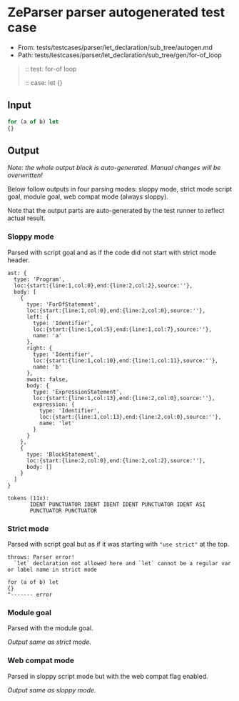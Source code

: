 # ZeParser parser autogenerated test case

- From: tests/testcases/parser/let_declaration/sub_tree/autogen.md
- Path: tests/testcases/parser/let_declaration/sub_tree/gen/for-of_loop

> :: test: for-of loop
>
> :: case: let
>          {}

## Input


`````js
for (a of b) let
{}
`````

## Output

_Note: the whole output block is auto-generated. Manual changes will be overwritten!_

Below follow outputs in four parsing modes: sloppy mode, strict mode script goal, module goal, web compat mode (always sloppy).

Note that the output parts are auto-generated by the test runner to reflect actual result.

### Sloppy mode

Parsed with script goal and as if the code did not start with strict mode header.

`````
ast: {
  type: 'Program',
  loc:{start:{line:1,col:0},end:{line:2,col:2},source:''},
  body: [
    {
      type: 'ForOfStatement',
      loc:{start:{line:1,col:0},end:{line:2,col:0},source:''},
      left: {
        type: 'Identifier',
        loc:{start:{line:1,col:5},end:{line:1,col:7},source:''},
        name: 'a'
      },
      right: {
        type: 'Identifier',
        loc:{start:{line:1,col:10},end:{line:1,col:11},source:''},
        name: 'b'
      },
      await: false,
      body: {
        type: 'ExpressionStatement',
        loc:{start:{line:1,col:13},end:{line:2,col:0},source:''},
        expression: {
          type: 'Identifier',
          loc:{start:{line:1,col:13},end:{line:2,col:0},source:''},
          name: 'let'
        }
      }
    },
    {
      type: 'BlockStatement',
      loc:{start:{line:2,col:0},end:{line:2,col:2},source:''},
      body: []
    }
  ]
}

tokens (11x):
       IDENT PUNCTUATOR IDENT IDENT IDENT PUNCTUATOR IDENT ASI
       PUNCTUATOR PUNCTUATOR
`````

### Strict mode

Parsed with script goal but as if it was starting with `"use strict"` at the top.

`````
throws: Parser error!
  `let` declaration not allowed here and `let` cannot be a regular var or label name in strict mode

for (a of b) let
{}
^------- error
`````


### Module goal

Parsed with the module goal.

_Output same as strict mode._

### Web compat mode

Parsed in sloppy script mode but with the web compat flag enabled.

_Output same as sloppy mode._
